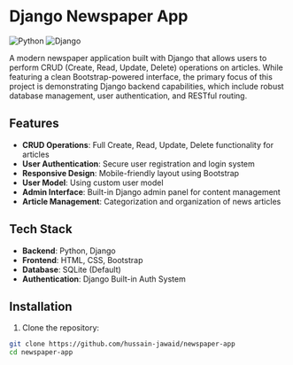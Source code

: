 # Django Newspaper App

![Python](https://img.shields.io/badge/python-blue?logo=python&logoColor=white)
![Django](https://img.shields.io/badge/django-green?logo=django&logoColor=white)

A modern newspaper application built with Django that allows users to perform CRUD (Create, Read, Update, Delete) operations on articles. While featuring a clean Bootstrap-powered interface, the primary focus of this project is demonstrating Django backend capabilities, which include robust database management, user authentication, and RESTful routing.

## Features

- **CRUD Operations**: Full Create, Read, Update, Delete functionality for articles
- **User Authentication**: Secure user registration and login system
- **Responsive Design**: Mobile-friendly layout using Bootstrap
- **User Model**: Using custom user model
- **Admin Interface**: Built-in Django admin panel for content management
- **Article Management**: Categorization and organization of news articles

## Tech Stack

- **Backend**: Python, Django
- **Frontend**: HTML, CSS, Bootstrap
- **Database**: SQLite (Default)
- **Authentication**: Django Built-in Auth System

## Installation

1. Clone the repository:
```bash
git clone https://github.com/hussain-jawaid/newspaper-app
cd newspaper-app
